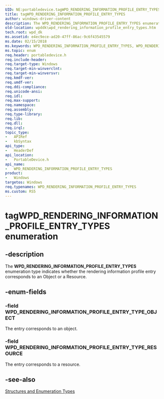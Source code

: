 ```yaml
---
UID: NE:portabledevice.tagWPD_RENDERING_INFORMATION_PROFILE_ENTRY_TYPES
title: tagWPD_RENDERING_INFORMATION_PROFILE_ENTRY_TYPES
author: windows-driver-content
description: The WPD_RENDERING_INFORMATION_PROFILE_ENTRY_TYPES enumeration type indicates whether the rendering information profile entry corresponds to an Object or a Resource.
old-location: wpddk\wpd_rendering_information_profile_entry_types.htm
tech.root: wpd_dk
ms.assetid: e4ec9ece-ad20-47ff-86ac-9c6f43545579
ms.date: 02/15/2018
ms.keywords: WPD_RENDERING_INFORMATION_PROFILE_ENTRY_TYPES, WPD_RENDERING_INFORMATION_PROFILE_ENTRY_TYPES enumeration, WPD_RENDERING_INFORMATION_PROFILE_ENTRY_TYPE_OBJECT, WPD_RENDERING_INFORMATION_PROFILE_ENTRY_TYPE_RESOURCE, enumeration, portabledevice/WPD_RENDERING_INFORMATION_PROFILE_ENTRY_TYPES, portabledevice/WPD_RENDERING_INFORMATION_PROFILE_ENTRY_TYPE_OBJECT, portabledevice/WPD_RENDERING_INFORMATION_PROFILE_ENTRY_TYPE_RESOURCE, tagWPD_RENDERING_INFORMATION_PROFILE_ENTRY_TYPES, wpddk.wpd_rendering_information_profile_entry_types
ms.topic: enum
req.header: portabledevice.h
req.include-header: 
req.target-type: Windows
req.target-min-winverclnt: 
req.target-min-winversvr: 
req.kmdf-ver: 
req.umdf-ver: 
req.ddi-compliance: 
req.unicode-ansi: 
req.idl: 
req.max-support: 
req.namespace: 
req.assembly: 
req.type-library: 
req.lib: 
req.dll: 
req.irql: 
topic_type:
-	APIRef
-	kbSyntax
api_type:
-	HeaderDef
api_location:
-	PortableDevice.h
api_name:
-	WPD_RENDERING_INFORMATION_PROFILE_ENTRY_TYPES
product:
-	Windows
targetos: Windows
req.typenames: WPD_RENDERING_INFORMATION_PROFILE_ENTRY_TYPES
ms.custom: RS5
---
```


# tagWPD_RENDERING_INFORMATION_PROFILE_ENTRY_TYPES enumeration


## -description



The <b>WPD_RENDERING_INFORMATION_PROFILE_ENTRY_TYPES</b> enumeration type indicates whether the rendering information profile entry corresponds to an Object or a Resource.




## -enum-fields




### -field WPD_RENDERING_INFORMATION_PROFILE_ENTRY_TYPE_OBJECT

The entry corresponds to an object.


### -field WPD_RENDERING_INFORMATION_PROFILE_ENTRY_TYPE_RESOURCE

The entry corresponds to a resource.


## -see-also




<a href="https://msdn.microsoft.com/library/windows/hardware/ff597672">Structures and Enumeration Types</a>
 

 

